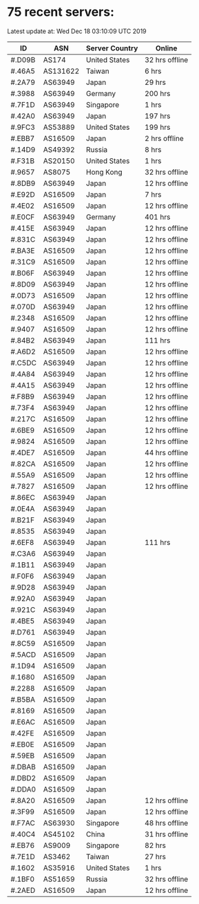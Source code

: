 # 75 recent servers:

Latest update at: Wed Dec 18 03:10:09 UTC 2019

| ID | ASN | Server Country | Online |
| -- | --- | -------------- | ------ |
| #.D09B | AS174 | United States | 32 hrs offline |
| #.46A5 | AS131622 | Taiwan | 6 hrs |
| #.2A79 | AS63949 | Japan | 29 hrs |
| #.3988 | AS63949 | Germany | 200 hrs |
| #.7F1D | AS63949 | Singapore | 1 hrs |
| #.42A0 | AS63949 | Japan | 197 hrs |
| #.9FC3 | AS53889 | United States | 199 hrs |
| #.EBB7 | AS16509 | Japan | 2 hrs offline |
| #.14D9 | AS49392 | Russia | 8 hrs |
| #.F31B | AS20150 | United States | 1 hrs |
| #.9657 | AS8075 | Hong Kong | 32 hrs offline |
| #.8DB9 | AS63949 | Japan | 12 hrs offline |
| #.E92D | AS16509 | Japan | 7 hrs |
| #.4E02 | AS16509 | Japan | 12 hrs offline |
| #.E0CF | AS63949 | Germany | 401 hrs |
| #.415E | AS63949 | Japan | 12 hrs offline |
| #.831C | AS63949 | Japan | 12 hrs offline |
| #.BA3E | AS16509 | Japan | 12 hrs offline |
| #.31C9 | AS16509 | Japan | 12 hrs offline |
| #.B06F | AS63949 | Japan | 12 hrs offline |
| #.8D09 | AS63949 | Japan | 12 hrs offline |
| #.0D73 | AS16509 | Japan | 12 hrs offline |
| #.070D | AS63949 | Japan | 12 hrs offline |
| #.2348 | AS16509 | Japan | 12 hrs offline |
| #.9407 | AS16509 | Japan | 12 hrs offline |
| #.84B2 | AS63949 | Japan | 111 hrs |
| #.A6D2 | AS16509 | Japan | 12 hrs offline |
| #.C5DC | AS63949 | Japan | 12 hrs offline |
| #.4A84 | AS63949 | Japan | 12 hrs offline |
| #.4A15 | AS63949 | Japan | 12 hrs offline |
| #.F8B9 | AS63949 | Japan | 12 hrs offline |
| #.73F4 | AS63949 | Japan | 12 hrs offline |
| #.217C | AS16509 | Japan | 12 hrs offline |
| #.6BE9 | AS16509 | Japan | 12 hrs offline |
| #.9824 | AS16509 | Japan | 12 hrs offline |
| #.4DE7 | AS16509 | Japan | 44 hrs offline |
| #.82CA | AS16509 | Japan | 12 hrs offline |
| #.55A9 | AS16509 | Japan | 12 hrs offline |
| #.7827 | AS16509 | Japan | 12 hrs offline |
| #.86EC | AS63949 | Japan | |
| #.0E4A | AS63949 | Japan | |
| #.B21F | AS63949 | Japan | |
| #.8535 | AS63949 | Japan | |
| #.6EF8 | AS63949 | Japan | 111 hrs |
| #.C3A6 | AS63949 | Japan | |
| #.1B11 | AS63949 | Japan | |
| #.F0F6 | AS63949 | Japan | |
| #.9D28 | AS63949 | Japan | |
| #.92A0 | AS63949 | Japan | |
| #.921C | AS63949 | Japan | |
| #.4BE5 | AS63949 | Japan | |
| #.D761 | AS63949 | Japan | |
| #.8C59 | AS16509 | Japan | |
| #.5ACD | AS16509 | Japan | |
| #.1D94 | AS16509 | Japan | |
| #.1680 | AS16509 | Japan | |
| #.2288 | AS16509 | Japan | |
| #.B5BA | AS16509 | Japan | |
| #.8169 | AS16509 | Japan | |
| #.E6AC | AS16509 | Japan | |
| #.42FE | AS16509 | Japan | |
| #.EB0E | AS16509 | Japan | |
| #.59EB | AS16509 | Japan | |
| #.DBAB | AS16509 | Japan | |
| #.DBD2 | AS16509 | Japan | |
| #.DDA0 | AS16509 | Japan | |
| #.8A20 | AS16509 | Japan | 12 hrs offline |
| #.3F99 | AS16509 | Japan | 12 hrs offline |
| #.F7AC | AS63930 | Singapore | 48 hrs offline |
| #.40C4 | AS45102 | China | 31 hrs offline |
| #.EB76 | AS9009 | Singapore | 82 hrs |
| #.7E1D | AS3462 | Taiwan | 27 hrs |
| #.1602 | AS35916 | United States | 1 hrs |
| #.1BF0 | AS51659 | Russia | 32 hrs offline |
| #.2AED | AS16509 | Japan | 12 hrs offline |

